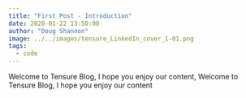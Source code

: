 ```yaml
---
title: "First Post - Introduction"
date: 2020-01-22 13:50:00
author: "Doug Shannon"
image: ../../images/tensure_LinkedIn_cover_1-01.png
tags:
  - code
---
```


Welcome to Tensure Blog, I hope you enjoy our content, Welcome to Tensure Blog, I hope you enjoy our content
